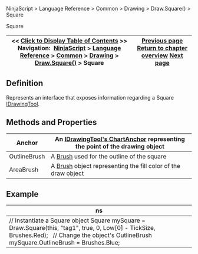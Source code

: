 ﻿
NinjaScript \> Language Reference \> Common \> Drawing \> Draw.Square() \> Square

Square

| \<\< [Click to Display Table of Contents](square.md) \>\> **Navigation:**     [NinjaScript](ninjascript.md) \> [Language Reference](language_reference_wip.md) \> [Common](common.md) \> [Drawing](drawing.md) \> [Draw.Square()](draw_square.md) \> Square | [Previous page](draw_square.md) [Return to chapter overview](draw_square.md) [Next page](draw_text.md) |
| --- | --- |
## Definition
Represents an interface that exposes information regarding a Square [IDrawingTool](idrawingtool.md).
 
## Methods and Properties

| Anchor | An [IDrawingTool's ChartAnchor](idrawingtool.htm#chartanchor) representing the point of the drawing object |
| --- | --- |
| OutlineBrush | A [Brush](http://msdn.microsoft.com/en-us/library/system.windows.media.brush(v=vs.110).aspx) used for the outline of the square |
| AreaBrush | A [Brush](http://msdn.microsoft.com/en-us/library/system.windows.media.brush(v=vs.110).aspx) object representing the fill color of the draw object |
## 
## 
## 
## Example

| ns |
| --- |
| // Instantiate a Square object Square mySquare \= Draw.Square(this, "tag1", true, 0, Low\[0] \- TickSize, Brushes.Red);   // Change the object's OutlineBrush mySquare.OutlineBrush \= Brushes.Blue; |
